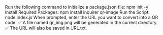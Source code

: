 Run the following command to initialize a package.json file: npm init -y
Install Required Packages: npm install inquirer qr-image
Run the Script: node index.js
When prompted, enter the URL you want to convert into a QR code.
✅ A file named qr_img.png will be generated in the current directory.
✅ The URL will also be saved in URL.txt.


